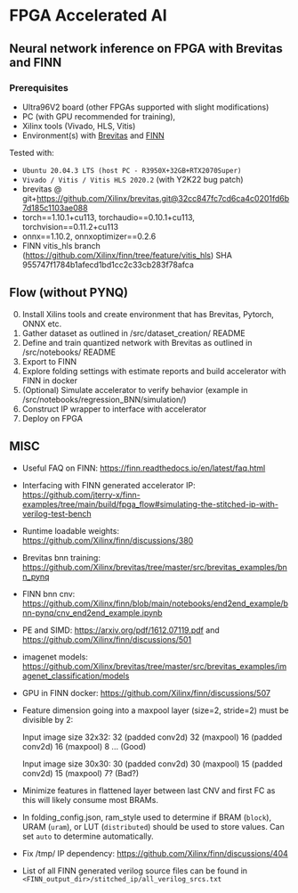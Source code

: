 FPGA Accelerated AI
============================================================================

Neural network inference on FPGA with Brevitas and FINN
----------------------------------------------------------------------------


### Prerequisites
- Ultra96V2 board (other FPGAs supported with slight modifications)
- PC (with GPU recommended for training),
- Xilinx tools (Vivado, HLS, Vitis)
- Environment(s) with [Brevitas](https://github.com/Xilinx/brevitas) and [FINN](https://github.com/Xilinx/finn)



Tested with:
- `Ubuntu 20.04.3 LTS (host PC - R3950X+32GB+RTX2070Super)`
- `Vivado / Vitis / Vitis HLS 2020.2` (with Y2K22 bug patch)
- brevitas @ git+https://github.com/Xilinx/brevitas.git@32cc847fc7cd6ca4c0201fd6b7d185c1103ae088
- torch==1.10.1+cu113, torchaudio==0.10.1+cu113, torchvision==0.11.2+cu113
- onnx==1.10.2, onnxoptimizer==0.2.6
- FINN vitis_hls branch (https://github.com/Xilinx/finn/tree/feature/vitis_hls) SHA 955747f1784b1afecd1bd1cc2c33cb283f78afca




## Flow (without PYNQ)
0. Install Xilins tools  and create environment that has Brevitas, Pytorch, ONNX etc.
1. Gather dataset as outlined in /src/dataset_creation/ README
2. Define and train quantized network with Brevitas as outlined in /src/notebooks/ README
3. Export to FINN
4. Explore folding settings with estimate reports and build accelerator with FINN in docker
5. (Optional) Simulate accelerator to verify behavior (example in /src/notebooks/regression_BNN/simulation/)
6. Construct IP wrapper to interface with accelerator
7. Deploy on FPGA


## MISC
- Useful FAQ on FINN: https://finn.readthedocs.io/en/latest/faq.html
- Interfacing with FINN generated accelerator IP: https://github.com/jterry-x/finn-examples/tree/main/build/fpga_flow#simulating-the-stitched-ip-with-verilog-test-bench
- Runtime loadable weights: https://github.com/Xilinx/finn/discussions/380
- Brevitas bnn training: https://github.com/Xilinx/brevitas/tree/master/src/brevitas_examples/bnn_pynq
- FINN bnn cnv: https://github.com/Xilinx/finn/blob/main/notebooks/end2end_example/bnn-pynq/cnv_end2end_example.ipynb
- PE and SIMD: https://arxiv.org/pdf/1612.07119.pdf and https://github.com/Xilinx/finn/discussions/501
- imagenet models: https://github.com/Xilinx/brevitas/tree/master/src/brevitas_examples/imagenet_classification/models
- GPU in FINN docker: https://github.com/Xilinx/finn/discussions/507
- Feature dimension going into a maxpool layer (size=2, stride=2) must be divisible by 2:

  Input image size 32x32: 32 (padded conv2d) 32 (maxpool) 16 (padded conv2d) 16 (maxpool) 8 ... (Good)
  
  Input image size 30x30: 30 (padded conv2d) 30 (maxpool) 15 (padded conv2d) 15 (maxpool) 7? (Bad?)
  
- Minimize features in flattened layer between last CNV and first FC as this will likely consume most BRAMs.
- In folding_config.json, ram_style used to determine if BRAM (`block`), URAM (`uram`), or LUT (`distributed`) should be used to store values. Can set `auto` to determine automatically. 
- Fix /tmp/ IP dependency: https://github.com/Xilinx/finn/discussions/404
- List of all FINN generated verilog source files can be found in `<FINN_output_dir>/stitched_ip/all_verilog_srcs.txt`
